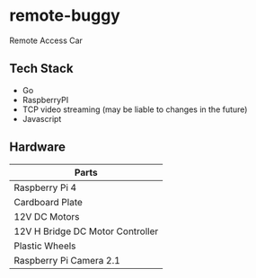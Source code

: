 # remote-buggy

Remote Access Car

## Tech Stack

- Go
- RaspberryPI
- TCP video streaming (may be liable to changes in the future)
- Javascript

## Hardware

| Parts                            |
| -------------------------------- |
| Raspberry Pi 4                   |
| Cardboard Plate                  |
| 12V DC Motors                    |
| 12V H Bridge DC Motor Controller |
| Plastic Wheels                   |
| Raspberry Pi Camera 2.1          |
